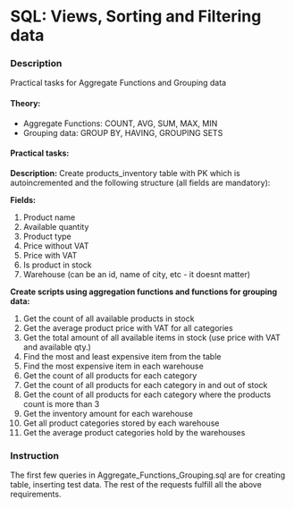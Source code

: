 # SQL: Views, Sorting and Filtering data

### Description
Practical tasks for Aggregate Functions and Grouping data

#### Theory:
* Aggregate Functions: COUNT, AVG, SUM, MAX, MIN
* Grouping data: GROUP BY, HAVING, GROUPING SETS
 
#### Practical tasks:
**Description:**
Create products_inventory table with PK which is autoincremented and the following structure (all fields are mandatory):

**Fields:**
1. Product name
2. Available quantity
3. Product type
4. Price without VAT
5. Price with VAT
6. Is product in stock
7. Warehouse (can be an id, name of city, etc - it doesnt matter)

**Create scripts using aggregation functions and functions for grouping data:**

1. Get the count of all available products in stock
2. Get the average product price with VAT for all categories
3. Get the total amount of all available items in stock (use price with VAT and available qty.)
4. Find the most and least expensive item from the table
5. Find the most expensive item in each warehouse
6. Get the count of all products for each category
7. Get the count of all products for each category in and out of stock
8. Get the count of all products for each category where the products count is more than 3
9. Get the inventory amount for each warehouse
10. Get all product categories stored by each warehouse
11. Get the average product categories hold by the warehouses

### Instruction
The first few queries in Aggregate_Functions_Grouping.sql are for creating table, inserting test data.
Тhe rest of the requests fulfill all the above requirements.
